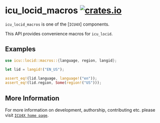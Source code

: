 # icu_locid_macros [![crates.io](http://meritbadge.herokuapp.com/icu_locid_macros)](https://crates.io/crates/icu_locid_macros)

`icu_locid_macros` is one of the [`ICU4X`] components.

This API provides convenience macros for `icu_locid`.

## Examples

```rust
use icu::locid::macros::{language, region, langid};

let lid = langid!("EN_US");

assert_eq!(lid.language, language!("en"));
assert_eq!(lid.region, Some(region!("US")));
```

## More Information

For more information on development, authorship, contributing etc. please visit [`ICU4X home page`](https://github.com/unicode-org/icu4x).
